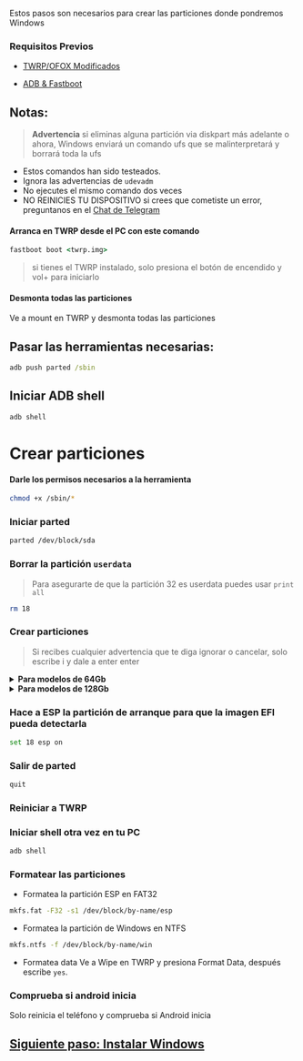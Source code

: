 Estos pasos son necesarios para crear las particiones donde pondremos Windows

### Requisitos Previos

- [TWRP/OFOX Modificados](../../../../releases/Recoveries)

- [ADB & Fastboot](https://developer.android.com/studio/releases/platform-tools)


## Notas:
> **Advertencia** si eliminas alguna partición via diskpart más adelante o ahora, Windows enviará un comando ufs que se malinterpretará y borrará toda la ufs
- Estos comandos han sido testeados.
- Ignora las advertencias de `udevadm`
- No ejecutes el mismo comando dos veces
- NO REINICIES TU DISPOSITIVO si crees que cometiste un error, preguntanos en el [Chat de Telegram](https://t.me/+WC_0xnoaLRE5MTdl)

#### Arranca en TWRP desde el PC con este comando
```cmd
fastboot boot <twrp.img>
```
> si tienes el TWRP instalado, solo presiona el botón de encendido y vol+ para iniciarlo

#### Desmonta todas las particiones
Ve a mount en TWRP y desmonta todas las particiones

## Pasar las herramientas necesarias:
```cmd
adb push parted /sbin
```

## Iniciar ADB shell
```cmd
adb shell
```

# Crear particiones
#### Darle los permisos necesarios a la herramienta
```sh
chmod +x /sbin/*
```


### Iniciar parted
```sh
parted /dev/block/sda
```


### Borrar la partición `userdata` 
>Para asegurarte de que la partición 32 es userdata puedes usar
>  `print all`
```sh
rm 18
```

### Crear particiones
> Si recibes cualquier advertencia que te diga ignorar o cancelar, solo escribe i y dale a enter enter

<details>
<summary><b><strong>Para modelos de 64Gb</strong></b></summary>
  
  - Crea la partición ESP (Aqui estará el bootloader de Windows y los archivos EFI)
```sh
mkpart esp fat32 11GB 11.4GB
```
  
- Creamos la partición principal donde instalaremos Windows
```sh
mkpart win ntfs 11.4GB 42.4GB
```  
  
  
- Creamos la partición de datos de Android
```sh
mkpart userdata ext4 42.4GB 59.4GB
```


  </summary>
</details>  
  
  
<details>
<summary><b><strong>Para modelos de 128Gb</strong></b></summary>
  

  - Crea la partición ESP (Aqui estará el bootloader de Windows y los archivos EFI)
```sh
mkpart esp fat32 11GB 11.4GB
```
  
- Creamos la partición principal donde instalaremos Windows
```sh
mkpart win ntfs 11.4GB 65.4GB
```  
  
  
- Creamos la partición de datos de Android
```sh
mkpart userdata ext4 65.4GB 123GB
```
  
  </summary>
</details> 

### Hace a ESP la partición de arranque para que la imagen EFI pueda detectarla
```sh
set 18 esp on
```

### Salir de parted
```sh
quit
```

### Reiniciar a TWRP

### Iniciar shell otra vez en tu PC
```cmd
adb shell
```

### Formatear las particiones
-  Formatea la partición ESP en FAT32
```sh
mkfs.fat -F32 -s1 /dev/block/by-name/esp
```

-  Formatea la partición de Windows en NTFS
```sh
mkfs.ntfs -f /dev/block/by-name/win
```

- Formatea data
Ve a Wipe en TWRP y presiona Format Data, 
después escribe `yes`.

### Comprueba si android inicia
Solo reinicia el teléfono y comprueba si Android inicia


## [Siguiente paso: Instalar Windows](/guide/Español/2-instalacion-es.md)
